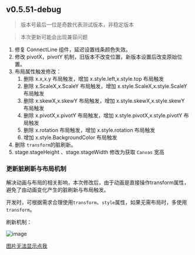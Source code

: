## v0.5.51-debug

> 版本号最后一位是奇数代表测试版本，非稳定版本

> 本次更新可能会出现兼容问题

1. 修复 ConnectLine 组件，延迟设置线条颜色失效。
1. 修改 pivotX，pivotY 机制，旧版本不改变位置，新版本设置后改变原始位置。
1. 布局属性触发修改：
    1. 删除 x.x,x.y 布局触发，增加 x.style.left,x.style.top 布局触发
    1. 删除 x.ScaleX,x.ScaleY 布局触发，增加 x.style.ScaleX,x.style.ScaleY 布局触发
    1. 删除 x.skewX,x.skewY 布局触发，增加 x.style.skewX,x.style.skewY 布局触发
    1. 删除 x.pivotX,x.pivotY 布局触发，增加 x.style.pivotX,x.style.pivotY 布局触发
    1. 删除 x.rotation 布局触发，增加 x.style.rotation 布局触发
    1. 增加 x.style.BackgroundColor 布局触发
1. 删除 `transform`的脏刷新。
1. stage.stageHeight 、stage.stageWidth 修改为获取 `Canvas` 宽高

### 更新脏刷新与布局机制
解决动画与布局的相关影响，本次修改后，由于动画是直接操作transform属性，避免了由动画变化产生的脏刷新与布局触发。

开发时，可根据需求合理使用`transform`、`style`属性，如果无需布局时，多使用`transform`。

刷新机制：

![image](https://vipkid-edu.github.io/vf-docs/assets/img/001.cc420010.png)

[图片无法显示点我](https://vipkid-edu.github.io/vf-docs/assets/img/001.cc420010.png)





